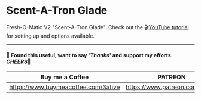 # Scent-A-Tron Glade

Fresh-O-Matic V2 "Scent-A-Tron Glade". Check out the 🎬[YouTube tutorial](https://youtu.be/1f2tuS_PxIE) for setting up and options available.

___

#### 💖 Found this useful, want to say '*Thanks*' and support my efforts. *CHEERS*🍺
| Buy me a Coffee | PATREON |
|-----------------|---------|
| https://www.buymeacoffee.com/3ative | https://www.patreon.com/3ative |
